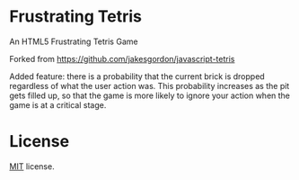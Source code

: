 Frustrating Tetris
==================

An HTML5 Frustrating Tetris Game

Forked from https://github.com/jakesgordon/javascript-tetris

Added feature: there is a probability that the current brick
is dropped regardless of what the user action was. This
probability increases as the pit gets filled up, so that
the game is more likely to ignore your action when the game
is at a critical stage.


License
=======

[MIT](http://en.wikipedia.org/wiki/MIT_License) license.

